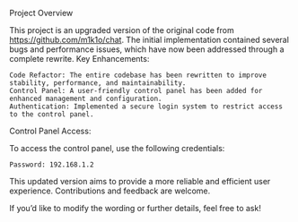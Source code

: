 Project Overview

This project is an upgraded version of the original code from https://github.com/m1k1o/chat. The initial implementation contained several bugs and performance issues, which have now been addressed through a complete rewrite.
Key Enhancements:

    Code Refactor: The entire codebase has been rewritten to improve stability, performance, and maintainability.
    Control Panel: A user-friendly control panel has been added for enhanced management and configuration.
    Authentication: Implemented a secure login system to restrict access to the control panel.

Control Panel Access:

To access the control panel, use the following credentials:

    Password: 192.168.1.2

This updated version aims to provide a more reliable and efficient user experience. Contributions and feedback are welcome.

If you’d like to modify the wording or further details, feel free to ask!
